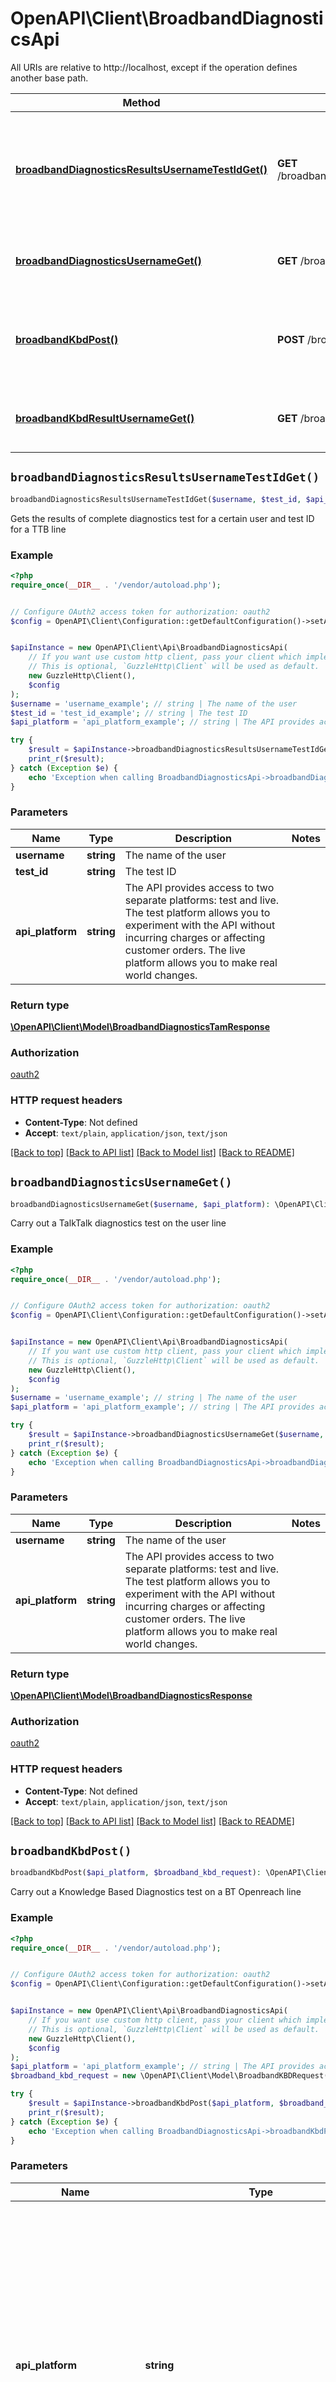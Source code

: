 # OpenAPI\Client\BroadbandDiagnosticsApi

All URIs are relative to http://localhost, except if the operation defines another base path.

| Method | HTTP request | Description |
| ------------- | ------------- | ------------- |
| [**broadbandDiagnosticsResultsUsernameTestIdGet()**](BroadbandDiagnosticsApi.md#broadbandDiagnosticsResultsUsernameTestIdGet) | **GET** /broadband/diagnostics/results/{username}/{test_id} | Gets the results of complete diagnostics test for a certain user and test ID for a TTB line |
| [**broadbandDiagnosticsUsernameGet()**](BroadbandDiagnosticsApi.md#broadbandDiagnosticsUsernameGet) | **GET** /broadband/diagnostics/{username} | Carry out a TalkTalk diagnostics test on the user line |
| [**broadbandKbdPost()**](BroadbandDiagnosticsApi.md#broadbandKbdPost) | **POST** /broadband/kbd | Carry out a Knowledge Based Diagnostics test on a BT Openreach line |
| [**broadbandKbdResultUsernameGet()**](BroadbandDiagnosticsApi.md#broadbandKbdResultUsernameGet) | **GET** /broadband/kbd/result/{username} | Gets the results of complete KBD&#39;s for a certain user |


## `broadbandDiagnosticsResultsUsernameTestIdGet()`

```php
broadbandDiagnosticsResultsUsernameTestIdGet($username, $test_id, $api_platform): \OpenAPI\Client\Model\BroadbandDiagnosticsTamResponse
```

Gets the results of complete diagnostics test for a certain user and test ID for a TTB line

### Example

```php
<?php
require_once(__DIR__ . '/vendor/autoload.php');


// Configure OAuth2 access token for authorization: oauth2
$config = OpenAPI\Client\Configuration::getDefaultConfiguration()->setAccessToken('YOUR_ACCESS_TOKEN');


$apiInstance = new OpenAPI\Client\Api\BroadbandDiagnosticsApi(
    // If you want use custom http client, pass your client which implements `GuzzleHttp\ClientInterface`.
    // This is optional, `GuzzleHttp\Client` will be used as default.
    new GuzzleHttp\Client(),
    $config
);
$username = 'username_example'; // string | The name of the user
$test_id = 'test_id_example'; // string | The test ID
$api_platform = 'api_platform_example'; // string | The API provides access to two separate platforms: test and live. The test platform allows you to experiment with the API without incurring charges or affecting customer orders. The live platform allows you to make real world changes.

try {
    $result = $apiInstance->broadbandDiagnosticsResultsUsernameTestIdGet($username, $test_id, $api_platform);
    print_r($result);
} catch (Exception $e) {
    echo 'Exception when calling BroadbandDiagnosticsApi->broadbandDiagnosticsResultsUsernameTestIdGet: ', $e->getMessage(), PHP_EOL;
}
```

### Parameters

| Name | Type | Description  | Notes |
| ------------- | ------------- | ------------- | ------------- |
| **username** | **string**| The name of the user | |
| **test_id** | **string**| The test ID | |
| **api_platform** | **string**| The API provides access to two separate platforms: test and live. The test platform allows you to experiment with the API without incurring charges or affecting customer orders. The live platform allows you to make real world changes. | |

### Return type

[**\OpenAPI\Client\Model\BroadbandDiagnosticsTamResponse**](../Model/BroadbandDiagnosticsTamResponse.md)

### Authorization

[oauth2](../../README.md#oauth2)

### HTTP request headers

- **Content-Type**: Not defined
- **Accept**: `text/plain`, `application/json`, `text/json`

[[Back to top]](#) [[Back to API list]](../../README.md#endpoints)
[[Back to Model list]](../../README.md#models)
[[Back to README]](../../README.md)

## `broadbandDiagnosticsUsernameGet()`

```php
broadbandDiagnosticsUsernameGet($username, $api_platform): \OpenAPI\Client\Model\BroadbandDiagnosticsResponse
```

Carry out a TalkTalk diagnostics test on the user line

### Example

```php
<?php
require_once(__DIR__ . '/vendor/autoload.php');


// Configure OAuth2 access token for authorization: oauth2
$config = OpenAPI\Client\Configuration::getDefaultConfiguration()->setAccessToken('YOUR_ACCESS_TOKEN');


$apiInstance = new OpenAPI\Client\Api\BroadbandDiagnosticsApi(
    // If you want use custom http client, pass your client which implements `GuzzleHttp\ClientInterface`.
    // This is optional, `GuzzleHttp\Client` will be used as default.
    new GuzzleHttp\Client(),
    $config
);
$username = 'username_example'; // string | The name of the user
$api_platform = 'api_platform_example'; // string | The API provides access to two separate platforms: test and live. The test platform allows you to experiment with the API without incurring charges or affecting customer orders. The live platform allows you to make real world changes.

try {
    $result = $apiInstance->broadbandDiagnosticsUsernameGet($username, $api_platform);
    print_r($result);
} catch (Exception $e) {
    echo 'Exception when calling BroadbandDiagnosticsApi->broadbandDiagnosticsUsernameGet: ', $e->getMessage(), PHP_EOL;
}
```

### Parameters

| Name | Type | Description  | Notes |
| ------------- | ------------- | ------------- | ------------- |
| **username** | **string**| The name of the user | |
| **api_platform** | **string**| The API provides access to two separate platforms: test and live. The test platform allows you to experiment with the API without incurring charges or affecting customer orders. The live platform allows you to make real world changes. | |

### Return type

[**\OpenAPI\Client\Model\BroadbandDiagnosticsResponse**](../Model/BroadbandDiagnosticsResponse.md)

### Authorization

[oauth2](../../README.md#oauth2)

### HTTP request headers

- **Content-Type**: Not defined
- **Accept**: `text/plain`, `application/json`, `text/json`

[[Back to top]](#) [[Back to API list]](../../README.md#endpoints)
[[Back to Model list]](../../README.md#models)
[[Back to README]](../../README.md)

## `broadbandKbdPost()`

```php
broadbandKbdPost($api_platform, $broadband_kbd_request): \OpenAPI\Client\Model\BroadbandKBDResponse
```

Carry out a Knowledge Based Diagnostics test on a BT Openreach line

### Example

```php
<?php
require_once(__DIR__ . '/vendor/autoload.php');


// Configure OAuth2 access token for authorization: oauth2
$config = OpenAPI\Client\Configuration::getDefaultConfiguration()->setAccessToken('YOUR_ACCESS_TOKEN');


$apiInstance = new OpenAPI\Client\Api\BroadbandDiagnosticsApi(
    // If you want use custom http client, pass your client which implements `GuzzleHttp\ClientInterface`.
    // This is optional, `GuzzleHttp\Client` will be used as default.
    new GuzzleHttp\Client(),
    $config
);
$api_platform = 'api_platform_example'; // string | The API provides access to two separate platforms: test and live. The test platform allows you to experiment with the API without incurring charges or affecting customer orders. The live platform allows you to make real world changes.
$broadband_kbd_request = new \OpenAPI\Client\Model\BroadbandKBDRequest(); // \OpenAPI\Client\Model\BroadbandKBDRequest | Represent a KBD request

try {
    $result = $apiInstance->broadbandKbdPost($api_platform, $broadband_kbd_request);
    print_r($result);
} catch (Exception $e) {
    echo 'Exception when calling BroadbandDiagnosticsApi->broadbandKbdPost: ', $e->getMessage(), PHP_EOL;
}
```

### Parameters

| Name | Type | Description  | Notes |
| ------------- | ------------- | ------------- | ------------- |
| **api_platform** | **string**| The API provides access to two separate platforms: test and live. The test platform allows you to experiment with the API without incurring charges or affecting customer orders. The live platform allows you to make real world changes. | |
| **broadband_kbd_request** | [**\OpenAPI\Client\Model\BroadbandKBDRequest**](../Model/BroadbandKBDRequest.md)| Represent a KBD request | [optional] |

### Return type

[**\OpenAPI\Client\Model\BroadbandKBDResponse**](../Model/BroadbandKBDResponse.md)

### Authorization

[oauth2](../../README.md#oauth2)

### HTTP request headers

- **Content-Type**: `application/json`, `text/json`, `application/*+json`
- **Accept**: `text/plain`, `application/json`, `text/json`

[[Back to top]](#) [[Back to API list]](../../README.md#endpoints)
[[Back to Model list]](../../README.md#models)
[[Back to README]](../../README.md)

## `broadbandKbdResultUsernameGet()`

```php
broadbandKbdResultUsernameGet($username, $api_platform): \OpenAPI\Client\Model\BroadbandKBDResponse[]
```

Gets the results of complete KBD's for a certain user

### Example

```php
<?php
require_once(__DIR__ . '/vendor/autoload.php');


// Configure OAuth2 access token for authorization: oauth2
$config = OpenAPI\Client\Configuration::getDefaultConfiguration()->setAccessToken('YOUR_ACCESS_TOKEN');


$apiInstance = new OpenAPI\Client\Api\BroadbandDiagnosticsApi(
    // If you want use custom http client, pass your client which implements `GuzzleHttp\ClientInterface`.
    // This is optional, `GuzzleHttp\Client` will be used as default.
    new GuzzleHttp\Client(),
    $config
);
$username = 'username_example'; // string | The name of the user
$api_platform = 'api_platform_example'; // string | The API provides access to two separate platforms: test and live. The test platform allows you to experiment with the API without incurring charges or affecting customer orders. The live platform allows you to make real world changes.

try {
    $result = $apiInstance->broadbandKbdResultUsernameGet($username, $api_platform);
    print_r($result);
} catch (Exception $e) {
    echo 'Exception when calling BroadbandDiagnosticsApi->broadbandKbdResultUsernameGet: ', $e->getMessage(), PHP_EOL;
}
```

### Parameters

| Name | Type | Description  | Notes |
| ------------- | ------------- | ------------- | ------------- |
| **username** | **string**| The name of the user | |
| **api_platform** | **string**| The API provides access to two separate platforms: test and live. The test platform allows you to experiment with the API without incurring charges or affecting customer orders. The live platform allows you to make real world changes. | |

### Return type

[**\OpenAPI\Client\Model\BroadbandKBDResponse[]**](../Model/BroadbandKBDResponse.md)

### Authorization

[oauth2](../../README.md#oauth2)

### HTTP request headers

- **Content-Type**: Not defined
- **Accept**: `text/plain`, `application/json`, `text/json`

[[Back to top]](#) [[Back to API list]](../../README.md#endpoints)
[[Back to Model list]](../../README.md#models)
[[Back to README]](../../README.md)
